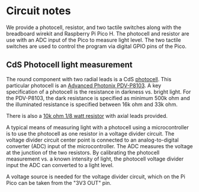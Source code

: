 # Circuit notes

We provide a photocell, resistor, and two tactile switches along with the breadboard wirekit and Raspberry Pi Pico H.
The photocell and resistor are use with an ADC input of the Pico to measure light level.
The two tactile switches are used to control the program via digital GPIO pins of the Pico.

## CdS Photocell light measurement

The round component with two radial leads is a CdS
[photocell](https://resources.perkinelmer.com/corporate/cmsresources/images/44-6551app_photocellapplicationnotes.pdf).
This particular photocell is an
[Advanced Photonix PDV-P8103](https://www.advancedphotonix.com/wp-content/uploads/2015/07/DS-PDV-P8103.pdf).
A key specification of a photocell is the resistance in darkness vs. bright light.
For the PDV-P8103, the dark resistance is specified as minimum 500k ohm and the illuminated resistance is specified between 16k ohm and 33k ohm.

There is also a
[10k ohm 1/8 watt resistor](https://www.seielect.com/catalog/sei-cf_cfm.pdf)
with axial leads provided.

A typical means of measuring light with a photocell using a microcontroller is to use the photocell as one resistor in a voltage divider circuit.
The voltage divider circuit center point is connected to an analog-to-digital converter (ADC) input of the microcontroller.
The ADC measures the voltage at the junction of the two resistors.
By calibrating the photocell measurement vs. a known intensity of light, the photocell voltage divider input the ADC can converted to a light level.

A voltage source is needed for the voltage divider circuit, which on the Pi Pico can be taken from the "3V3 OUT" pin.

